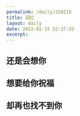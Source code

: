 ```yaml
---
permalink: /daily/220215  
title: 回忆  
layout: daily  
date: 2022-02-15 22:37:33  
excerpt:
---
```


## 还是会想你

## 想要给你祝福

## 却再也找不到你
